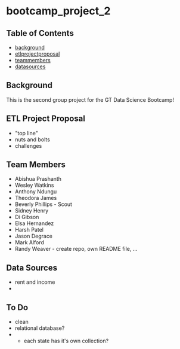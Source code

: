 # bootcamp_project_2

## Table of Contents
* [background](#background)
* [etlprojectproposal](#etlprojectproposal)
* [teammembers](#teammembers)
* [datasources](#datasources)

## Background
This is the second group project for the GT Data Science Bootcamp!

## ETL Project Proposal
* "top line"
* nuts and bolts
* challenges

## Team Members
* Abishua Prashanth
* Wesley Watkins
* Anthony Ndungu
* Theodora James
* Beverly Phillips - Scout
* Sidney Henry
* Di Gibson
* Elsa Hernandez
* Harsh Patel
* Jason Degrace
* Mark Alford
* Randy Weaver - create repo, own README file, ...

## Data Sources
* rent and income
* 

## To Do
* clean
* relational database?
* - each state has it's own collection?
